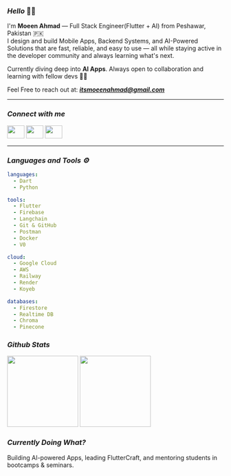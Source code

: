 ### _Hello_ 👋🏻  
I'm **Moeen Ahmad** — Full Stack Engineer(Flutter + AI) from Peshawar, Pakistan 🇵🇰  
I design and build Mobile Apps, Backend Systems, and AI-Powered Solutions that are fast, reliable, and easy to use — all while staying active in the developer community and always learning what's next.

Currently diving deep into **AI Apps**. Always open to collaboration and learning with fellow devs 🤝🏻

Feel Free to reach out at: _**itsmoeenahmad@gmail.com**_

---

### _Connect with me_
<p align="left">
<a href="https://facebook.com/itsmoeenahmad" target="blank"><img src="https://raw.githubusercontent.com/rahuldkjain/github-profile-readme-generator/master/src/images/icons/Social/facebook.svg" height="30" width="40" /></a>
<a href="https://linkedin.com/in/itsmoeenahmad" target="blank"><img src="https://raw.githubusercontent.com/rahuldkjain/github-profile-readme-generator/master/src/images/icons/Social/linked-in-alt.svg" height="30" width="40" /></a>
<a href="https://instagram.com/itsmoeenahmad" target="blank"><img src="https://raw.githubusercontent.com/rahuldkjain/github-profile-readme-generator/master/src/images/icons/Social/instagram.svg" height="30" width="40" /></a>
</p>

---

### _Languages and Tools ⚙_
```YAML
languages:
  - Dart
  - Python
```
```YAML
tools:
  - Flutter
  - Firebase
  - Langchain
  - Git & GitHub
  - Postman
  - Docker
  - V0
```
```YAML
cloud:
  - Google Cloud
  - AWS
  - Railway
  - Render
  - Koyeb
```
```YAML
databases:
  - Firestore
  - Realtime DB
  - Chroma
  - Pinecone
```

### _Github Stats_
<div> <p align="left"> <img src="https://github-readme-stats.vercel.app/api?username=itsmoeenahmad&theme=radical&show_icons=true&hide_border=true&count_private=true" height="165" /> <img src="https://github-readme-streak-stats.herokuapp.com/?user=itsmoeenahmad&theme=radical&hide_border=true" height="165" /> </p> </div>

### _Currently Doing What?_ 
Building AI-powered Apps, leading FlutterCraft, and mentoring students in bootcamps & seminars.

